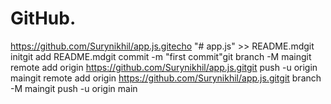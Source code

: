 # GitHub.
https://github.com/Surynikhil/app.js.gitecho "# app.js" >> README.mdgit initgit add README.mdgit commit -m "first commit"git branch -M maingit remote add origin https://github.com/Surynikhil/app.js.gitgit push -u origin maingit remote add origin https://github.com/Surynikhil/app.js.gitgit branch -M maingit push -u origin main
